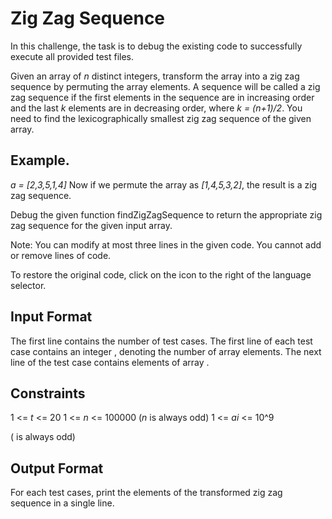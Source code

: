 # Zig Zag Sequence
In this challenge, the task is to debug the existing code to successfully execute all provided test files.

Given an array of *n* distinct integers, transform the array into a zig zag sequence by permuting the array elements. A sequence will be called a zig zag sequence if the first  elements in the sequence are in increasing order and the last *k* elements are in decreasing order, where *k = (n+1)/2*. You need to find the lexicographically smallest zig zag sequence of the given array.

## Example.
*a = [2,3,5,1,4]*
Now if we permute the array as *[1,4,5,3,2]*, the result is a zig zag sequence.

Debug the given function findZigZagSequence to return the appropriate zig zag sequence for the given input array.

Note: You can modify at most three lines in the given code. You cannot add or remove lines of code.

To restore the original code, click on the icon to the right of the language selector.

## Input Format

The first line contains  the number of test cases. The first line of each test case contains an integer , denoting the number of array elements. The next line of the test case contains  elements of array .

## Constraints
1 <= *t* <= 20
1 <= *n* <= 100000 (*n* is always odd)
1 <= *ai* <= 10^9

 ( is always odd)

## Output Format
For each test cases, print the elements of the transformed zig zag sequence in a single line.